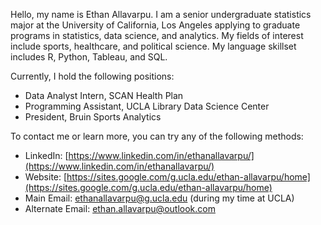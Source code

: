 Hello, my name is Ethan Allavarpu. I am a senior undergraduate statistics major at the University of California, Los Angeles applying to graduate programs in statistics, data science, and analytics. My fields of interest include sports, healthcare, and political science. My language skillset includes R, Python, Tableau, and SQL.

Currently, I hold the following positions:

- Data Analyst Intern, SCAN Health Plan
- Programming Assistant, UCLA Library Data Science Center
- President, Bruin Sports Analytics
 
To contact me or learn more, you can try any of the following methods:

- LinkedIn: [https://www.linkedin.com/in/ethanallavarpu/](https://www.linkedin.com/in/ethanallavarpu/)
- Website: [https://sites.google.com/g.ucla.edu/ethan-allavarpu/home](https://sites.google.com/g.ucla.edu/ethan-allavarpu/home)
- Main Email: ethanallavarpu@g.ucla.edu (during my time at UCLA)
- Alternate Email: ethan.allavarpu@outlook.com


<!--
**ethan-allavarpu/ethan-allavarpu** is a ✨ _special_ ✨ repository because its `README.md` (this file) appears on your GitHub profile.

Here are some ideas to get you started:

- 🔭 I’m currently working on ...
- 🌱 I’m currently learning ...
- 👯 I’m looking to collaborate on ...
- 🤔 I’m looking for help with ...
- 💬 Ask me about ...
- 📫 How to reach me: ...
- 😄 Pronouns: ...
- ⚡ Fun fact: ...
-->
